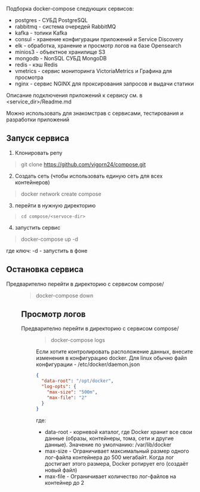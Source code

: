 Подборка docker-compose следующих сервисов:
- postgres -  СУБД PostgreSQL
- rabbitmq - система очередей RabbitMQ
- kafka  - топики Kafka
- consul - хранение конфигурации приложений и Service Discovery 
- elk - обработка, хранение и просмотр логов на базе Opensearch
- minios3 - объектное  хранилище S3 
- mongodb - NonSQL СУБД MongoDB
- redis - кэш Redis
- vmetrics - сервис мониторинга VictoriaMetrics и Графина для просмотра 
- nginx - сервис NGINX для проксирования запросов и выдачи статики

Описание подключения приложений к сервису см. в <service_dir>/Readme.md

Можно использовать для знакомстрав с сервисами, тестирования и разработки приложений 


## Запуск сервиса
1) Клонировать репу
> git clone https://github.com/vigorn24/compose.git


2) Создать сеть (чтобы использовать единую сеть для всех контейнеров)
> docker network create compose

3) перейти в нужную директорию
> `cd compose/<servoce-dir>`

4) запустить сервис
> docker-compose up -d 

где ключ:
-d - запустить в фоне

## Остановка сервиса 
Предварително перейти в директорию с сервисом compose/<dir>
> docker-compose down


## Просмотр логов 
Предварително перейти в директорию с сервисом compose/<dir>
> docker-compose logs <service-name>

Если хотите контролировать расположение данных, внесите изменения в конфигурацию docker. Для linux обычно файл конфигурации - /etc/docker/daemon.json
```json
{
  "data-root": "/opt/docker",
  "log-opts": {
    "max-size": "500m",  
    "max-file": "2"  
  }
}
```
где:
- data-root - корневой каталог, где Docker хранит все свои данные (образы, контейнеры, тома, сети и другие данные). Значение по умолчанию: /var/lib/docker
- max-size - Ограничивает максимальный размер одного лог-файла контейнера до 500 мегабайт. Когда лог достигает этого размера, Docker ротирует его (создаёт новый файл)
- max-file - Ограничивает количество лог-файлов на контейнер до 2
